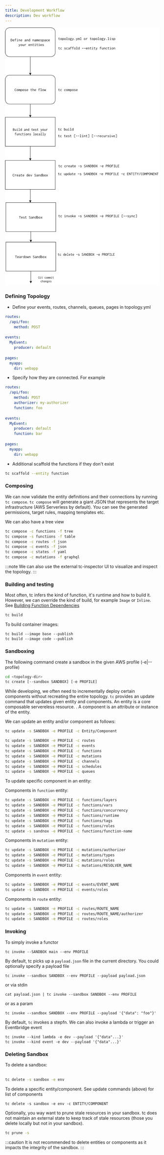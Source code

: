 ```yaml
---
title: Development Workflow
description: Dev workflow
---
```


[![Dev image]][Dev source]

[Dev image]: ../../../assets/dev.png
[Dev source]: ../../../assets/dev.png

### Defining Topology

- Define your events, routes, channels, queues, pages in topology.yml
```yaml
routes:
  /api/foo:
    method: POST

events:
  MyEvent:
    producer: default

pages:
  myapp:
    dir: webapp
```

- Specify how they are connected. For example

```yaml
routes:
  /api/foo:
    method: POST
    authorizer: my-authorizer
    function: foo

events:
  MyEvent:
    producer: default
    function: bar

pages:
  myapp:
    dir: webapp
```

- Additional scaffold the functions if they don't exist

```sh
tc scaffold --entity function
```

### Composing

We can now validate the entity definitions and their connections by running `tc compose`.
`tc compose` will generate a giant JSON that represents the target infrastructure (AWS Serverless by default).
You can see the generated permissions, target rules, mapping templates etc.

We can also have a tree view

```sh
tc compose -c functions -f tree
tc compose -s functions -f table
tc compose -c routes -f json
tc compose -c events -f json
tc compose -c states -f yaml
tc compose -c mutations -f graphql
```

:::note
We can also use the external tc-inspector UI to visualize and inspect the topology.
:::

### Building and testing

Most often, tc infers the kind of function, it's runtime and how to build it. However, we can override the kind of build, for example `Image` or `Inline`. See [Building Function Dependencies](/entities/functions#dependencies)

```sh
tc build
```

To build container images:

```
tc build --image base --publish
tc build --image code --publish
```

### Sandboxing


The following command create a sandbox in the given AWS profile (-e|--profile)

```sh
cd <topology-dir>
tc create [--sandbox SANDBOX] [-e PROFILE]
```

While developing, we often need to incrementally deploy certain components without recreating the entire topology. `tc` provides an update command that updates given entity and components.
An entity is a core composable servereless resource. . A component is an attribute or instance of the entity.


We can update an entity and/or component as follows:

```sh
tc update -s SANDBOX -e PROFILE -c Entity/Component

```

```sh
tc update -s SANDBOX -e PROFILE -c routes
tc update -s SANDBOX -e PROFILE -c events
tc update -s SANDBOX -e PROFILE -c functions
tc update -s SANDBOX -e PROFILE -c mutations
tc update -s SANDBOX -e PROFILE -c channels
tc update -s SANDBOX -e PROFILE -c schedules
tc update -s SANDBOX -e PROFILE -c queues
```

To update specific component in an entity:

Components in `function` entity:

```sh
tc update -s SANDBOX -e PROFILE -c functions/layers
tc update -s SANDBOX -e PROFILE -c functions/vars
tc update -s SANDBOX -e PROFILE -c functions/concurrency
tc update -s SANDBOX -e PROFILE -c functions/runtime
tc update -s SANDBOX -e PROFILE -c functions/tags
tc update -s SANDBOX -e PROFILE -c functions/roles
tc update -s sandnox -e PROFILE -c functions/function-name
```

Components in `mutation` entity:

```sh
tc update -s SANDBOX -e PROFILE -c mutations/authorizer
tc update -s SANDBOX -e PROFILE -c mutations/types
tc update -s SANDBOX -e PROFILE -c mutations/roles
tc update -s SANDBOX -e PROFILE -c mutations/RESOLVER_NAME
```

Components in `event` entity:

```sh
tc update -s SANDBOX -e PROFILE -c events/EVENT_NAME
tc update -s SANDBOX -e PROFILE -c events/roles
```

Components in `route` entity:

```sh
tc update -s SANDBOX -e PROFILE -c routes/ROUTE_NAME
tc update -s SANDBOX -e PROFILE -c routes/ROUTE_NAME/authorizer
tc update -s SANDBOX -e PROFILE -c routes/roles
```

### Invoking


To simply invoke a functor

```
tc invoke --SANDBOX main --env PROFILE
```
By default, tc picks up a `payload.json` file in the current directory. You could optionally specify a payload file

```
tc invoke --sandbox SANDBOX --env PROFILE --payload payload.json
```

or via stdin
```
cat payload.json | tc invoke --sandbox SANDBOX --env PROFILE
```

or as a param
```
tc invoke --sandbox SANDBOX --env PROFILE --payload '{"data": "foo"}'
```

By default, `tc` invokes a stepfn. We can also invoke a lambda or trigger an Eventbridge event

```
tc invoke --kind lambda -e dev --payload '{"data"...}'
tc invoke --kind event -e dev --payload '{"data"...}'
```


### Deleting Sandbox

To delete a sandbox:

```sh

tc delete -s sandbox -e env
```

To delete a specific entity/component. See update commands (above) for list of components

```
tc delete -s sandbox -e env -c ENTITY/COMPONENT
```

Optionally, you way want to prune stale resources in your sandbox. tc does not maintain an external state to keep track of stale resources (those you delete locally but not in your sandbox).

```sh
tc prune -s
```

:::caution
It is not recommended to delete entities or components as it impacts the integrity of the sandbox.
:::
